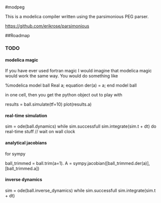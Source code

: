 #modpeg

This is a modelica compiler written using the parsimonious PEG parser.

https://github.com/erikrose/parsimonious

##Roadmap

### TODO

#### modelica magic

If you have ever used fortran magic I would imagine that modelica magic would work the same way. You would do something like

%modelica
model ball
  Real a;
equation
  der(a) = a;
end model ball

in one cell, then you get the python object out to play with

results = ball.simulate(tf=10)
plot(results.a)

#### real-time simulation

sim = ode(ball.dynamics)
while sim.successfull
    sim.integrate(sim.t + dt)
    do real-time stuff
    // wait on wall clock


#### analytical jacobians

for sympy

ball_trimmed = ball.trim(a=1).
A = sympy.jacobian([ball_trimmed.der(a)],[ball_trimmed.a])

#### inverse dynamics
sim = ode(ball.inverse_dynamics)
while sim.successfull
    sim.integrate(sim.t + dt)

